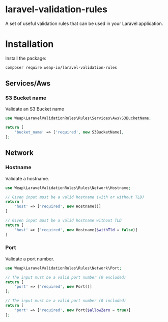 # laravel-validation-rules
A set of useful validation rules that can be used in your Laravel application.


# Installation
Install the package:
```bash
composer require weap-io/laravel-validation-rules
```

## Services/Aws
### S3 Bucket name
Validate an S3 Bucket name
```php
use Weap\LaravelValidationRules\Rules\Services\Aws\S3BucketName;

return [
    'bucket_name' => ['required', new S3BucketName],
];
```

## Network
### Hostname
Validate a hostname.
```php
use Weap\LaravelValidationRules\Rules\Network\Hostname;

// Given input must be a valid hostname (with or without TLD)
return [
    'host' => ['required', new Hostname()]
]

// Given input must be a valid hostname without TLD
return [
    'host' => ['required', new Hostname($withTld = false)]
]
```

### Port
Validate a port number.
```php
use Weap\LaravelValidationRules\Rules\Network\Port;

// The input must be a valid port number (0 excluded)
return [
    'port' => ['required', new Port()]
];

// The input must be a valid port number (0 included)
return [
    'port' => ['required', new Port($allowZero = true)]
];
```